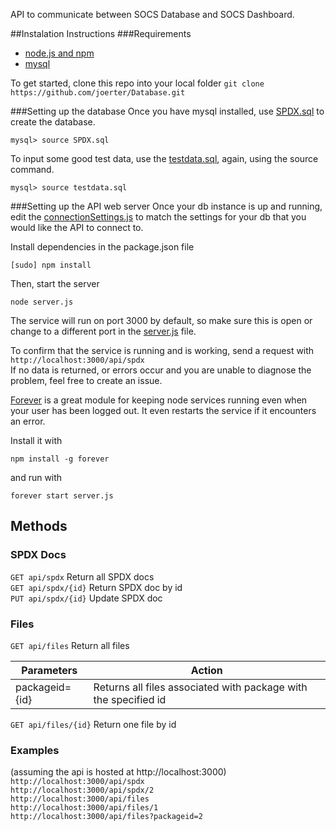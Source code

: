 API to communicate between SOCS Database and SOCS Dashboard.

##Instalation Instructions
###Requirements
* [node.js and npm](http://www.joyent.com/blog/installing-node-and-npm/)
* [mysql](www.mysql.com)

To get started, clone this repo into your local folder
`git clone https://github.com/joerter/Database.git`

###Setting up the database
Once you have mysql installed, use [SPDX.sql](../SQL/SPDX.sql) to create the database.

`mysql> source SPDX.sql`

To input some good test data, use the [testdata.sql](../SQL/testdata.sql), again, using the source command.

`mysql> source testdata.sql`

###Setting up the API web server
Once your db instance is up and running, edit the [connectionSettings.js](connectionSettings.js) to match the settings for your db that you would like the API to connect to.

Install dependencies in the package.json file

`[sudo] npm install`

Then, start the server

`node server.js`

The service will run on port 3000 by default, so make sure this is open or change to a different port in the [server.js](server.js) file.

To confirm that the service is running and is working, send a request with  
`http://localhost:3000/api/spdx`  
If no data is returned, or errors occur and you are unable to diagnose the problem, feel free to create an issue.

[Forever](https://blog.nodejitsu.com/keep-a-nodejs-server-up-with-forever/) is a great module for keeping node services running even when your user has been logged out. It even restarts the service if it encounters an error.

Install it with

`npm install -g forever`

and run with 

`forever start server.js`

## Methods
### SPDX Docs
`GET api/spdx` Return all SPDX docs  
`GET api/spdx/{id}` Return SPDX doc by id  
`PUT api/spdx/{id}` Update SPDX doc  

### Files
`GET api/files` Return all files  

| Parameters     | Action                                                          |
|----------------|-----------------------------------------------------------------|
| packageid={id} | Returns all files associated with package with the specified id |

`GET api/files/{id}` Return one file by id

### Examples
(assuming the api is hosted at http://localhost:3000)  
`http://localhost:3000/api/spdx`  
`http://localhost:3000/api/spdx/2`    
`http://localhost:3000/api/files`  
`http://localhost:3000/api/files/1`  
`http://localhost:3000/api/files?packageid=2`  




